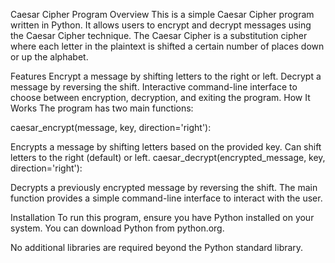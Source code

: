 Caesar Cipher Program
Overview
This is a simple Caesar Cipher program written in Python. It allows users to encrypt and decrypt messages using the Caesar Cipher technique. The Caesar Cipher is a substitution cipher where each letter in the plaintext is shifted a certain number of places down or up the alphabet.

Features
Encrypt a message by shifting letters to the right or left.
Decrypt a message by reversing the shift.
Interactive command-line interface to choose between encryption, decryption, and exiting the program.
How It Works
The program has two main functions:

caesar_encrypt(message, key, direction='right'):

Encrypts a message by shifting letters based on the provided key.
Can shift letters to the right (default) or left.
caesar_decrypt(encrypted_message, key, direction='right'):

Decrypts a previously encrypted message by reversing the shift.
The main function provides a simple command-line interface to interact with the user.

Installation
To run this program, ensure you have Python installed on your system. You can download Python from python.org.

No additional libraries are required beyond the Python standard library.
